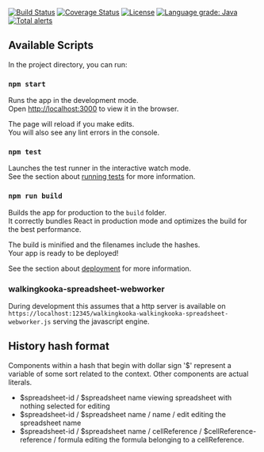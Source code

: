 [![Build Status](https://travis-ci.com/mP1/walkingkooka-spreadsheet-react.svg?branch=master)](https://travis-ci.com/mP1/walkingkooka-spreadsheet-react.svg?branch=master)
[![Coverage Status](https://coveralls.io/repos/github/mP1/walkingkooka-spreadsheet-react/badge.svg?branch=master)](https://coveralls.io/repos/github/mP1/walkingkooka-spreadsheet-react?branch=master)
[![License](https://img.shields.io/badge/License-Apache%202.0-blue.svg)](https://opensource.org/licenses/Apache-2.0)
[![Language grade: Java](https://img.shields.io/lgtm/grade/java/g/mP1/walkingkooka-spreadsheet-react.svg?logo=lgtm&logoWidth=18)](https://lgtm.com/projects/g/mP1/walkingkooka-spreadsheet-react/context:java)
[![Total alerts](https://img.shields.io/lgtm/alerts/g/mP1/walkingkooka-spreadsheet-react.svg?logo=lgtm&logoWidth=18)](https://lgtm.com/projects/g/mP1/walkingkooka-spreadsheet-react/alerts/)



## Available Scripts

In the project directory, you can run:

### `npm start`

Runs the app in the development mode.<br />
Open [http://localhost:3000](http://localhost:3000) to view it in the browser.

The page will reload if you make edits.<br />
You will also see any lint errors in the console.

### `npm test`

Launches the test runner in the interactive watch mode.<br />
See the section about [running tests](https://facebook.github.io/create-react-app/docs/running-tests) for more information.

### `npm run build`

Builds the app for production to the `build` folder.<br />
It correctly bundles React in production mode and optimizes the build for the best performance.

The build is minified and the filenames include the hashes.<br />
Your app is ready to be deployed!

See the section about [deployment](https://facebook.github.io/create-react-app/docs/deployment) for more information.


### walkingkooka-spreadsheet-webworker

During development this assumes that a http server is available on `https://localhost:12345/walkingkooka-walkingkooka-spreadsheet-webworker.js`
serving the javascript engine.


## History hash format

Components within a hash that begin with dollar sign '$' represent a variable of some sort related to the context. Other
components are actual literals.

- $spreadsheet-id / $spreadsheet name  viewing spreadsheet with nothing selected for editing
- $spreadsheet-id / $spreadsheet name / name / edit  editing the spreadsheet name
- $spreadsheet-id / $spreadsheet name / cellReference / $cellReference-reference / formula  editing the formula belonging to a cellReference. 
